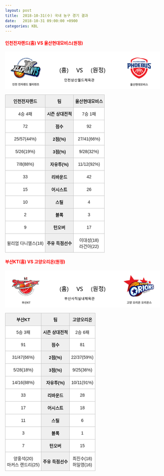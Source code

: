 ```yaml
---
layout: post
title:  2018-10-31(수) 국내 농구 경기 결과
date:   2018-10-31 09:00:00 +0900
categories: KBL
---
```


#### <span style="color:red"> 인천전자랜드(홈) VS 울산현대모비스(원정) </span>
![인천전자랜드_울산현대모비스.png](../images/kbl/match/인천전자랜드_울산현대모비스.png)

<style type="text/css">
.tg  {border-collapse:collapse;border-spacing:0;}
.tg td{font-family:Arial, sans-serif;font-size:14px;padding:10px 5px;border-style:solid;border-width:1px;overflow:hidden;word-break:normal;border-color:#c0c0c0;}
.tg th{font-family:Arial, sans-serif;font-size:14px;font-weight:normal;padding:10px 5px;border-style:solid;border-width:1px;overflow:hidden;word-break:normal;border-color:#c0c0c0;}
.tg .tg-dcpn{background-color:#ffffff;border-color:#c0c0c0;text-align:center;vertical-align:middle}
.tg .tg-txr3{background-color:#ffffff;border-color:#c0c0c0;text-align:center;vertical-align:middle}
.tg .tg-o8le{background-color:#efefef;border-color:#c0c0c0;text-align:center;vertical-align:middle}
.tg .tg-rr9t{font-weight:bold;background-color:#efefef;border-color:#c0c0c0;text-align:center;vertical-align:middle}
.tg .tg-wazi{background-color:#efefef;border-color:#c0c0c0;text-align:center;vertical-align:middle}
</style>

<table class="tg">
  <tr>
    <th class="tg-rr9t">인천전자랜드</th>
    <th class="tg-rr9t">팀</th>
    <th class="tg-rr9t">울산현대모비스</th>
  </tr>
  <tr>
    <td class="tg-dcpn">4승 4패</td>
    <td class="tg-rr9t">시즌 상대전적</td>
    <td class="tg-dcpn">7승 1패</td>
  </tr>
  <tr>
    <td class="tg-dcpn">72</td>
    <td class="tg-rr9t">점수</td>
    <td class="tg-dcpn">92</td>
  </tr>
  <tr>
    <td class="tg-dcpn">25/57(44%)</td>
    <td class="tg-rr9t">2점(%)</td>
    <td class="tg-dcpn">27/41(66%)</td>
  </tr>
  <tr>
    <td class="tg-dcpn">5/26(19%)</td>
    <td class="tg-rr9t">3점(%)</td>
    <td class="tg-dcpn">9/28(32%)</td>
  </tr>
  <tr>
    <td class="tg-dcpn">7/8(88%)</td>
    <td class="tg-rr9t">자유투(%)</td>
    <td class="tg-dcpn">11/12(92%)</td>
  </tr>
  <tr>
    <td class="tg-dcpn">33</td>
    <td class="tg-rr9t">리바운드</td>
    <td class="tg-dcpn">42</td>
  </tr>
  <tr>
    <td class="tg-dcpn">15</td>
    <td class="tg-rr9t">어시스트</td>
    <td class="tg-dcpn">26</td>
  </tr>
  <tr>
    <td class="tg-dcpn">10</td>
    <td class="tg-rr9t">스틸</td>
    <td class="tg-dcpn">4</td>
  </tr>
  <tr>
    <td class="tg-dcpn">2</td>
    <td class="tg-rr9t">블록</td>
    <td class="tg-dcpn">3</td>
  </tr>
  <tr>
    <td class="tg-dcpn">9</td>
    <td class="tg-rr9t">턴오버</td>
    <td class="tg-dcpn">17</td>
  </tr>
  <tr>
    <td class="tg-dcpn">윌리엄 다니엘스(18)</td>
    <td class="tg-rr9t">주유 득점선수</td>
    <td class="tg-dcpn">이대성(18)<br>라건아(22)</td>
  </tr>
</table>

#### <span style="color:red"> 부산KT(홈) VS 고양오리온(원정) </span>
![부산KT_고양오리온.png](../images/kbl/match/부산KT_고양오리온.png)

<style type="text/css">
.tg  {border-collapse:collapse;border-spacing:0;}
.tg td{font-family:Arial, sans-serif;font-size:14px;padding:10px 5px;border-style:solid;border-width:1px;overflow:hidden;word-break:normal;border-color:#c0c0c0;}
.tg th{font-family:Arial, sans-serif;font-size:14px;font-weight:normal;padding:10px 5px;border-style:solid;border-width:1px;overflow:hidden;word-break:normal;border-color:#c0c0c0;}
.tg .tg-dcpn{background-color:#ffffff;border-color:#c0c0c0;text-align:center;vertical-align:middle}
.tg .tg-txr3{background-color:#ffffff;border-color:#c0c0c0;text-align:center;vertical-align:middle}
.tg .tg-o8le{background-color:#efefef;border-color:#c0c0c0;text-align:center;vertical-align:middle}
.tg .tg-rr9t{font-weight:bold;background-color:#efefef;border-color:#c0c0c0;text-align:center;vertical-align:middle}
.tg .tg-wazi{background-color:#efefef;border-color:#c0c0c0;text-align:center;vertical-align:middle}
</style>

<table class="tg">
  <tr>
    <th class="tg-rr9t">부산KT</th>
    <th class="tg-rr9t">팀</th>
    <th class="tg-rr9t">고양오리온</th>
  </tr>
  <tr>
    <td class="tg-dcpn">5승 3패</td>
    <td class="tg-rr9t">시즌 상대전적</td>
    <td class="tg-dcpn">2승 6패</td>
  </tr>
  <tr>
    <td class="tg-dcpn">91</td>
    <td class="tg-rr9t">점수</td>
    <td class="tg-dcpn">81</td>
  </tr>
  <tr>
    <td class="tg-dcpn">31/47(66%)</td>
    <td class="tg-rr9t">2점(%)</td>
    <td class="tg-dcpn">22/37(59%)</td>
  </tr>
  <tr>
    <td class="tg-dcpn">5/28(18%)</td>
    <td class="tg-rr9t">3점(%)</td>
    <td class="tg-dcpn">9/25(36%)</td>
  </tr>
  <tr>
    <td class="tg-dcpn">14/16(88%)</td>
    <td class="tg-rr9t">자유투(%)</td>
    <td class="tg-dcpn">10/11(91%)</td>
  </tr>
  <tr>
    <td class="tg-dcpn">33</td>
    <td class="tg-rr9t">리바운드</td>
    <td class="tg-dcpn">28</td>
  </tr>
  <tr>
    <td class="tg-dcpn">17</td>
    <td class="tg-rr9t">어시스트</td>
    <td class="tg-dcpn">18</td>
  </tr>
  <tr>
    <td class="tg-dcpn">11</td>
    <td class="tg-rr9t">스틸</td>
    <td class="tg-dcpn">6</td>
  </tr>
  <tr>
    <td class="tg-dcpn">3</td>
    <td class="tg-rr9t">블록</td>
    <td class="tg-dcpn">1</td>
  </tr>
  <tr>
    <td class="tg-dcpn">7</td>
    <td class="tg-rr9t">턴오버</td>
    <td class="tg-dcpn">15</td>
  </tr>
  <tr>
    <td class="tg-dcpn">양홍석(20)<br>마커스 랜드리(25)</td>
    <td class="tg-rr9t">주유 득점선수</td>
    <td class="tg-dcpn">최진수(18)<br>허일영(16)</td>
  </tr>
</table>

